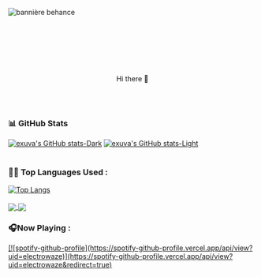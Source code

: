 ![bannière behance](https://user-images.githubusercontent.com/84912528/132993049-1b155e1f-3757-4416-821b-9fa338b7c765.png)



<p align="center">
 <h1 align="center" font-family="poppins"><img style="padding: 0 800px" src="https://avatars.githubusercontent.com/u/84912528?v=4" width="60"></h1>
 <p align="center">Hi there 👋</p>

</p>

<br /><br />



<!--   Stats -->
### 📊 GitHub Stats
[![exuva's GitHub stats-Dark](https://github-readme-stats.vercel.app/api?username=exuva&show_icons=true&ring_color=66FFB2&bg_color=0D1117&text_color=DDDCD7&icon_color=66FFB2&hide_border=true&hide_title=true&rank_icon=github&show_owner=true)](https://github.com/exuva/github-readme-stats#gh-dark-mode-only)
[![exuva's GitHub stats-Light](https://github-readme-stats.vercel.app/api?username=exuva&show_icons=true&ring_color=66FFB2&bg_color=FFFFFF&text_color=1F2328&icon_color=66FFB2&hide_border=true&hide_title=true&rank_icon=github&show_owner=truegh-light-mode-only)](https://github.com/exuva/github-readme-stats#gh-light-mode-only)
<br /><br />
### 👨‍💻 Top Languages Used  : 
[![Top Langs](https://github-readme-stats.vercel.app/api/top-langs/?username=exuva&layout=donut&ring_color=66FFB2&bg_color=0D1117&text_color=DDDCD7&icon_color=66FFB2&hide_border=true&hide_title=true&rank_icon=percentile&show_owner=true&size_weight=0.5&count_weight=0.5&text_bold=true)](https://github.com/anuraghazra/github-readme-stats)
<br /><br />
<a href="https://github.com/anuraghazra/github-readme-stats">
  <img align="center" src="https://github-readme-stats.vercel.app/api/pin/?username=anuraghazra&repo=github-readme-stats" />
</a>
<a href="https://github.com/exuva/cyberwave">
  <img align="center" src="https://github-readme-stats.vercel.app/api/pin/?username=exuva&repo=cyberwave" />
</a>

<!--   Now playing Spotify -->
### 🎧Now Playing :
<a href="https://open.spotify.com/user/electrowaze?si=b8f7e3762dce4b51">
[![spotify-github-profile](https://spotify-github-profile.vercel.app/api/view?uid=electrowaze)](https://spotify-github-profile.vercel.app/api/view?uid=electrowaze&redirect=true)
</a>

